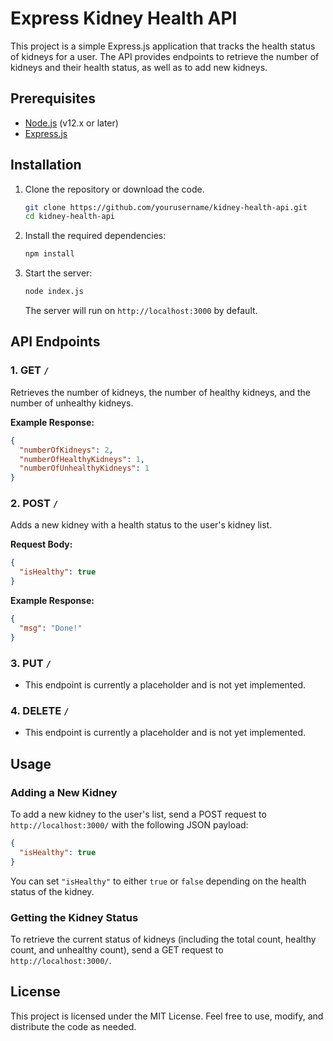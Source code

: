 # Express Kidney Health API

This project is a simple Express.js application that tracks the health status of kidneys for a user. The API provides endpoints to retrieve the number of kidneys and their health status, as well as to add new kidneys.

## Prerequisites

- [Node.js](https://nodejs.org/en/download/) (v12.x or later)
- [Express.js](https://expressjs.com/)

## Installation

1. Clone the repository or download the code.
   ```bash
   git clone https://github.com/yourusername/kidney-health-api.git
   cd kidney-health-api
   ```

2. Install the required dependencies:
   ```bash
   npm install
   ```

3. Start the server:
   ```bash
   node index.js
   ```
   The server will run on `http://localhost:3000` by default.

## API Endpoints

### 1. **GET `/`**

   Retrieves the number of kidneys, the number of healthy kidneys, and the number of unhealthy kidneys.

   **Example Response:**
   ```json
   {
     "numberOfKidneys": 2,
     "numberOfHealthyKidneys": 1,
     "numberOfUnhealthyKidneys": 1
   }
   ```

### 2. **POST `/`**

   Adds a new kidney with a health status to the user's kidney list.

   **Request Body:**
   ```json
   {
     "isHealthy": true
   }
   ```

   **Example Response:**
   ```json
   {
     "msg": "Done!"
   }
   ```

### 3. **PUT `/`**
   - This endpoint is currently a placeholder and is not yet implemented.
   
### 4. **DELETE `/`**
   - This endpoint is currently a placeholder and is not yet implemented.

## Usage

### Adding a New Kidney

To add a new kidney to the user's list, send a POST request to `http://localhost:3000/` with the following JSON payload:

```json
{
  "isHealthy": true
}
```

You can set `"isHealthy"` to either `true` or `false` depending on the health status of the kidney.

### Getting the Kidney Status

To retrieve the current status of kidneys (including the total count, healthy count, and unhealthy count), send a GET request to `http://localhost:3000/`.

## License

This project is licensed under the MIT License. Feel free to use, modify, and distribute the code as needed.

